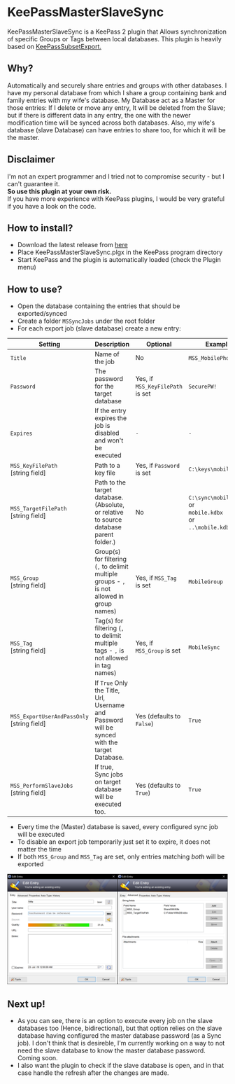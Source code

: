 # KeePassMasterSlaveSync
KeePassMasterSlaveSync is a KeePass 2 plugin that Allows synchronization of specific Groups or Tags between local databases.
This plugin is heavily based on [KeePassSubsetExport.](https://github.com/lukeIam/KeePassSubsetExport)

## Why?
Automatically and securely share entries and groups with other databases. I have my personal database from which I share a group containing bank and family entries with my wife's database.
My Database act as a Master for those entries: If I delete or move any entry, It will be deleted from the Slave; but if there is different data in any entry, the one with the newer modification time will be synced across both databases.
Also, my wife's database (slave Database) can have entries to share too, for which it will be the master.

## Disclaimer
I'm not an expert programmer and I tried not to compromise security - but I can't guarantee it.  
**So use this plugin at your own risk.**  
If you have more experience with KeePass plugins, I would be very grateful if you have a look on the code.

## How to install?
- Download the latest release from [here](https://github.com/Angelelz/KeePassMasterSlaveSync/releases)
- Place KeePassMasterSlaveSync.plgx in the KeePass program directory
- Start KeePass and the plugin is automatically loaded (check the Plugin menu)

## How to use?
- Open the database containing the entries that should be exported/synced
- Create a folder `MSSyncJobs` under the root folder
- For each export job (slave database) create a new entry:

| Setting                                                   | Description                                                             | Optional                                   | Example                                 |
| --------------------------------------------------------- | ----------------------------------------------------------------------- | ------------------------------------------ | --------------------------------------- |
| `Title`                                                   | Name of the job                                                         | No                                         | `MSS_MobilePhone`           |
| `Password`                                                | The password for the target database                                    | Yes, if `MSS_KeyFilePath` is set  | `SecurePW!`                             |
| `Expires`                                                 | If the entry expires the job is disabled and won't be executed          | `-`                                        | `-`                                     |
| `MSS_KeyFilePath`<br>[string field]           | Path to a key file                                                      | Yes, if `Password` is set                  | `C:\keys\mobile.key`                    |
| `MSS_TargetFilePath`<br>[string field]        | Path to the target database.<br>(Absolute, or relative to source database parent folder.) | No                       | `C:\sync\mobile.kdbx`<br>or<br>`mobile.kdbx`<br>or<br>`..\mobile.kdbx` |
| `MSS_Group`<br>[string field]                 | Group(s) for filtering (`,` to delimit multiple groups - `,` is not allowed in group names)| Yes, if `MSS_Tag` is set          | `MobileGroup`                           |
| `MSS_Tag`<br>[string field]                   | Tag(s) for filtering (`,` to delimit multiple tags - `,` is not allowed in tag names)| Yes, if `MSS_Group` is set        | `MobileSync`                            |
| `MSS_ExportUserAndPassOnly`<br>[string field]    | If `True` Only the Title, Url, Username and Password will be synced with the target Database. | Yes (defaults to `False`) | `True`                             |
| `MSS_PerformSlaveJobs`<br>[string field]    | If true, Sync jobs on target database will be executed too. | Yes (defaults to `True`) | `True`                             |

- Every time the (Master) database is saved, every configured sync job will be executed
- To disable an export job temporarily just set it to expire, it does not matter the time
- If both `MSS_Group` and `MSS_Tag` are set, only entries matching *both* will be exported

![create](https://raw.githubusercontent.com/Angelelz/KeePassMasterSlaveSync/master/KeePassMasterSlaveSync/Capture/CaptureMSS.png)

## Next up!
- As you can see, there is an option to execute every job on the slave databases too (Hence, bidirectional), but that option relies on the slave database having configured the master database password (as a Sync job). I don't think that is desireble, I'm currently working on a way to not need the slave database to know the master database password. Coming soon.
- I also want the plugin to check if the slave database is open, and in that case handle the refresh after the changes are made.
